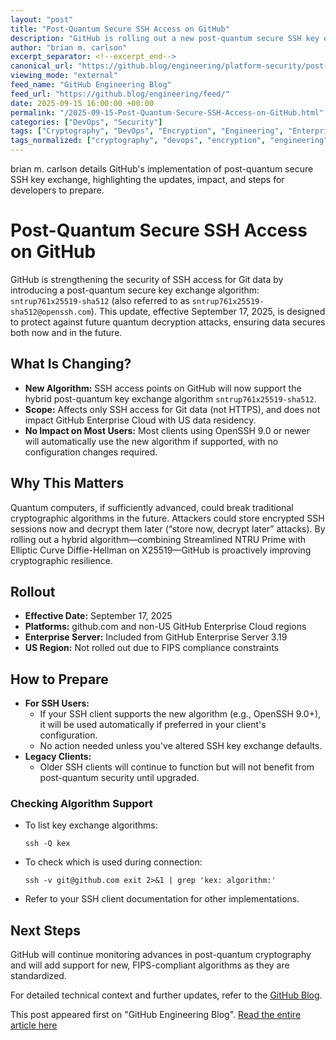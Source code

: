 ```yaml
---
layout: "post"
title: "Post-Quantum Secure SSH Access on GitHub"
description: "GitHub is rolling out a new post-quantum secure SSH key exchange algorithm, `sntrup761x25519-sha512`, enhancing the security of Git data accessed over SSH. This update aims to protect users against future quantum decryption threats, with details on the algorithm, rollout schedule, and client compatibility."
author: "brian m. carlson"
excerpt_separator: <!--excerpt_end-->
canonical_url: "https://github.blog/engineering/platform-security/post-quantum-security-for-ssh-access-on-github/"
viewing_mode: "external"
feed_name: "GitHub Engineering Blog"
feed_url: "https://github.blog/engineering/feed/"
date: 2025-09-15 16:00:00 +00:00
permalink: "/2025-09-15-Post-Quantum-Secure-SSH-Access-on-GitHub.html"
categories: ["DevOps", "Security"]
tags: ["Cryptography", "DevOps", "Encryption", "Engineering", "Enterprise Security", "FIPS Compliance", "Git", "GitHub", "Key Exchange Algorithm", "News", "OpenSSH", "Platform Security", "Post Quantum Cryptography", "Quantum Security", "Security", "Security Best Practices", "Sntrup761x25519 Sha512", "SSH"]
tags_normalized: ["cryptography", "devops", "encryption", "engineering", "enterprise security", "fips compliance", "git", "github", "key exchange algorithm", "news", "openssh", "platform security", "post quantum cryptography", "quantum security", "security", "security best practices", "sntrup761x25519 sha512", "ssh"]
---
```


brian m. carlson details GitHub's implementation of post-quantum secure SSH key exchange, highlighting the updates, impact, and steps for developers to prepare.<!--excerpt_end-->

# Post-Quantum Secure SSH Access on GitHub

GitHub is strengthening the security of SSH access for Git data by introducing a post-quantum secure key exchange algorithm: `sntrup761x25519-sha512` (also referred to as `sntrup761x25519-sha512@openssh.com`). This update, effective September 17, 2025, is designed to protect against future quantum decryption attacks, ensuring data secures both now and in the future.

## What Is Changing?

- **New Algorithm:** SSH access points on GitHub will now support the hybrid post-quantum key exchange algorithm `sntrup761x25519-sha512`.
- **Scope:** Affects only SSH access for Git data (not HTTPS), and does not impact GitHub Enterprise Cloud with US data residency.
- **No Impact on Most Users:** Most clients using OpenSSH 9.0 or newer will automatically use the new algorithm if supported, with no configuration changes required.

## Why This Matters

Quantum computers, if sufficiently advanced, could break traditional cryptographic algorithms in the future. Attackers could store encrypted SSH sessions now and decrypt them later (“store now, decrypt later” attacks). By rolling out a hybrid algorithm—combining Streamlined NTRU Prime with Elliptic Curve Diffie-Hellman on X25519—GitHub is proactively improving cryptographic resilience.

## Rollout

- **Effective Date:** September 17, 2025
- **Platforms:** github.com and non-US GitHub Enterprise Cloud regions
- **Enterprise Server:** Included from GitHub Enterprise Server 3.19
- **US Region:** Not rolled out due to FIPS compliance constraints

## How to Prepare

- **For SSH Users:**
  - If your SSH client supports the new algorithm (e.g., OpenSSH 9.0+), it will be used automatically if preferred in your client's configuration.
  - No action needed unless you've altered SSH key exchange defaults.
- **Legacy Clients:**
  - Older SSH clients will continue to function but will not benefit from post-quantum security until upgraded.

### Checking Algorithm Support

- To list key exchange algorithms:

  ```
  ssh -Q kex
  ```

- To check which is used during connection:

  ```
  ssh -v git@github.com exit 2>&1 | grep 'kex: algorithm:'
  ```

- Refer to your SSH client documentation for other implementations.

## Next Steps

GitHub will continue monitoring advances in post-quantum cryptography and will add support for new, FIPS-compliant algorithms as they are standardized.

For detailed technical context and further updates, refer to the [GitHub Blog](https://github.blog/engineering/platform-security/post-quantum-security-for-ssh-access-on-github/).

This post appeared first on "GitHub Engineering Blog". [Read the entire article here](https://github.blog/engineering/platform-security/post-quantum-security-for-ssh-access-on-github/)

